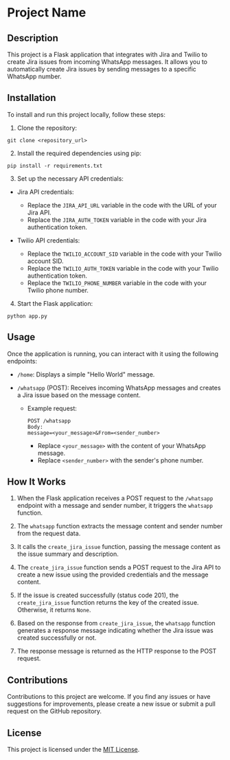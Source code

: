 # Project Name

## Description

This project is a Flask application that integrates with Jira and Twilio to create Jira issues from incoming WhatsApp messages. It allows you to automatically create Jira issues by sending messages to a specific WhatsApp number.

## Installation

To install and run this project locally, follow these steps:

1. Clone the repository:

```shell
git clone <repository_url>
```

2. Install the required dependencies using pip:

```shell
pip install -r requirements.txt
```

3. Set up the necessary API credentials:

- Jira API credentials:
  - Replace the `JIRA_API_URL` variable in the code with the URL of your Jira API.
  - Replace the `JIRA_AUTH_TOKEN` variable in the code with your Jira authentication token.

- Twilio API credentials:
  - Replace the `TWILIO_ACCOUNT_SID` variable in the code with your Twilio account SID.
  - Replace the `TWILIO_AUTH_TOKEN` variable in the code with your Twilio authentication token.
  - Replace the `TWILIO_PHONE_NUMBER` variable in the code with your Twilio phone number.

4. Start the Flask application:

```shell
python app.py
```

## Usage

Once the application is running, you can interact with it using the following endpoints:

- `/home`: Displays a simple "Hello World" message.

- `/whatsapp` (POST): Receives incoming WhatsApp messages and creates a Jira issue based on the message content.
  - Example request:
    ```shell
    POST /whatsapp
    Body:
    message=<your_message>&From=<sender_number>
    ```
    - Replace `<your_message>` with the content of your WhatsApp message.
    - Replace `<sender_number>` with the sender's phone number.

## How It Works

1. When the Flask application receives a POST request to the `/whatsapp` endpoint with a message and sender number, it triggers the `whatsapp` function.

2. The `whatsapp` function extracts the message content and sender number from the request data.

3. It calls the `create_jira_issue` function, passing the message content as the issue summary and description.

4. The `create_jira_issue` function sends a POST request to the Jira API to create a new issue using the provided credentials and the message content.

5. If the issue is created successfully (status code 201), the `create_jira_issue` function returns the key of the created issue. Otherwise, it returns `None`.

6. Based on the response from `create_jira_issue`, the `whatsapp` function generates a response message indicating whether the Jira issue was created successfully or not.

7. The response message is returned as the HTTP response to the POST request.

## Contributions

Contributions to this project are welcome. If you find any issues or have suggestions for improvements, please create a new issue or submit a pull request on the GitHub repository.

## License

This project is licensed under the [MIT License](LICENSE).